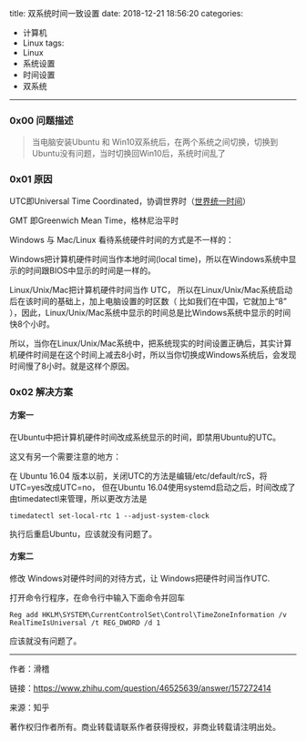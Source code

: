 title: 双系统时间一致设置
date: 2018-12-21 18:56:20 
categories:
  - 计算机
  - Linux
tags: 
  - Linux
  - 系统设置
  - 时间设置
  - 双系统

---

### 0x00 问题描述
>当电脑安装Ubuntu 和 Win10双系统后，在两个系统之间切换，切换到Ubuntu没有问题，当时切换回Win10后，系统时间乱了
>
>

### 0x01 原因

UTC即Universal Time Coordinated，协调世界时（[世界统一时间](https://link.zhihu.com/?target=http%3A//baike.baidu.com/link%3Furl%3DHnX2f1XGSuotBE1y-885nj2eeiyHnFBdgWHP_f0hCNDSHO9kUbSSNDaYDJ9BQ4p5JUzMhZfbPKv76FkHnZ5CtPgACZ5uVpz3R48L_SDVcQr0Q7jI75gXTkKwerfz1sOY8VFrTL0ddG-NmmwxIfXFSK)）

GMT 即Greenwich Mean Time，格林尼治平时

Windows 与 Mac/Linux 看待系统硬件时间的方式是不一样的：

Windows把计算机硬件时间当作本地时间(local time)，所以在Windows系统中显示的时间跟BIOS中显示的时间是一样的。

Linux/Unix/Mac把计算机硬件时间当作 UTC， 所以在Linux/Unix/Mac系统启动后在该时间的基础上，加上电脑设置的时区数（ 比如我们在中国，它就加上“8” ），因此，Linux/Unix/Mac系统中显示的时间总是比Windows系统中显示的时间快8个小时。

所以，当你在Linux/Unix/Mac系统中，把系统现实的时间设置正确后，其实计算机硬件时间是在这个时间上减去8小时，所以当你切换成Windows系统后，会发现时间慢了8小时。就是这样个原因。



### 0x02 解决方案

#### 方案一

在Ubuntu中把计算机硬件时间改成系统显示的时间，即禁用Ubuntu的UTC。

这又有另一个需要注意的地方：

在 Ubuntu 16.04 版本以前，关闭UTC的方法是编辑/etc/default/rcS，将UTC=yes改成UTC=no， 但在Ubuntu 16.04使用systemd启动之后，时间改成了由timedatectl来管理，所以更改方法是

```text
timedatectl set-local-rtc 1 --adjust-system-clock
```

执行后重启Ubuntu，应该就没有问题了。

#### 方案二

修改 Windows对硬件时间的对待方式，让 Windows把硬件时间当作UTC.

打开命令行程序，在命令行中输入下面命令并回车

```text
Reg add HKLM\SYSTEM\CurrentControlSet\Control\TimeZoneInformation /v RealTimeIsUniversal /t REG_DWORD /d 1
```

应该就没有问题了。

---

作者：滑稽

链接：https://www.zhihu.com/question/46525639/answer/157272414

来源：知乎

著作权归作者所有。商业转载请联系作者获得授权，非商业转载请注明出处。

